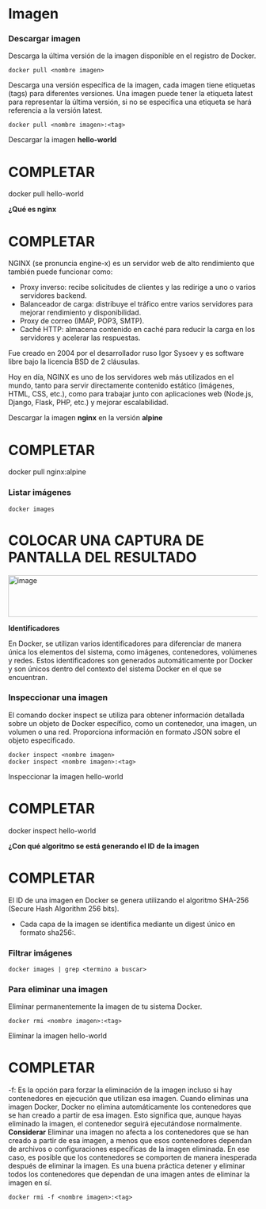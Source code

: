 # Imagen
### Descargar imagen
Descarga la última versión de la imagen disponible en el registro de Docker.

```
docker pull <nombre imagen> 
```

Descarga una versión específica de la imagen, cada imagen tiene etiquetas (tags) para diferentes versiones.
Una imagen puede tener la etiqueta latest para representar la última versión, si no se especifica una etiqueta se hará referencia a la versión latest.

```
docker pull <nombre imagen>:<tag>
```

Descargar la imagen **hello-world**
# COMPLETAR
docker pull hello-world

**¿Qué es nginx**
# COMPLETAR 
NGINX (se pronuncia engine-x) es un servidor web de alto rendimiento que también puede funcionar como:

* Proxy inverso: recibe solicitudes de clientes y las redirige a uno o varios servidores backend.
* Balanceador de carga: distribuye el tráfico entre varios servidores para mejorar rendimiento y disponibilidad.
* Proxy de correo (IMAP, POP3, SMTP).
* Caché HTTP: almacena contenido en caché para reducir la carga en los servidores y acelerar las respuestas.

Fue creado en 2004 por el desarrollador ruso Igor Sysoev y es software libre bajo la licencia BSD de 2 cláusulas.

Hoy en día, NGINX es uno de los servidores web más utilizados en el mundo, tanto para servir directamente contenido estático (imágenes, HTML, CSS, etc.), como para trabajar junto con aplicaciones web (Node.js, Django, Flask, PHP, etc.) y mejorar escalabilidad.

Descargar la imagen  **nginx** en la versión **alpine**
# COMPLETAR
docker pull nginx:alpine
### Listar imágenes

```
docker images
```

# COLOCAR UNA CAPTURA DE PANTALLA DEL RESULTADO 
<img width="736" height="84" alt="image" src="https://github.com/user-attachments/assets/fb159322-1202-41e1-92cb-cc72ea7a2a3e" />

**Identificadores**

En Docker, se utilizan varios identificadores para diferenciar de manera única los elementos del sistema, como imágenes, contenedores, volúmenes y redes. Estos identificadores son generados automáticamente por Docker y son únicos dentro del contexto del sistema Docker en el que se encuentran. 

### Inspeccionar una imagen
El comando docker inspect se utiliza para obtener información detallada sobre un objeto de Docker específico, como un contenedor, una imagen, un volumen o una red.  Proporciona información en formato JSON sobre el objeto especificado.

```
docker inspect <nombre imagen>
docker inspect <nombre imagen>:<tag>
```

Inspeccionar la imagen hello-world 
# COMPLETAR
docker inspect hello-world

**¿Con qué algoritmo se está generando el ID de la imagen**
# COMPLETAR
El ID de una imagen en Docker se genera utilizando el algoritmo SHA-256 (Secure Hash Algorithm 256 bits).
* Cada capa de la imagen se identifica mediante un digest único en formato sha256:<hash>.

### Filtrar imágenes

```
docker images | grep <termino a buscar>

```

### Para eliminar una imagen
Eliminar permanentemente la imagen de tu sistema Docker.

```
docker rmi <nombre imagen>:<tag>
```

Eliminar la imagen hello-world 
# COMPLETAR

-f: Es la opción para forzar la eliminación de la imagen incluso si hay contenedores en ejecución que utilizan esa imagen.
Cuando eliminas una imagen Docker, Docker no elimina automáticamente los contenedores que se han creado a partir de esa imagen. Esto significa que, aunque hayas eliminado la imagen, el contenedor seguirá ejecutándose normalmente.  
**Considerar**
Eliminar una imagen no afecta a los contenedores que se han creado a partir de esa imagen, a menos que esos contenedores dependan de archivos o configuraciones específicas de la imagen eliminada. En ese caso, es posible que los contenedores se comporten de manera inesperada después de eliminar la imagen.
Es una buena práctica detener y eliminar todos los contenedores que dependan de una imagen antes de eliminar la imagen en sí.

```
docker rmi -f <nombre imagen>:<tag>
```
